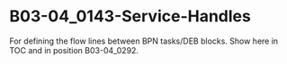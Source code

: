 # B03-04_0143-Service-Handles

For defining the flow lines between BPN tasks/DEB blocks. Show here in TOC and in position B03-04_0292.

[](https://docs.amelia.com/pages/viewpage.action?spaceKey=AmeliaDocsV6&title=Service+Prefixes)